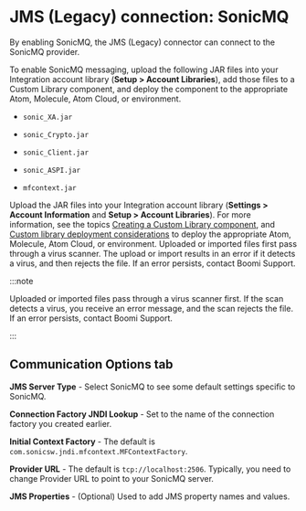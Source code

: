 # JMS (Legacy) connection: SonicMQ 

<head>
  <meta name="guidename" content="Integration"/>
  <meta name="context" content="GUID-7701d81a-b02f-42ec-846e-8a478ecf1a05"/>
</head>


By enabling SonicMQ, the JMS (Legacy) connector can connect to the SonicMQ provider.

To enable SonicMQ messaging, upload the following JAR files into your Integration account library \(**Setup \> Account Libraries**\), add those files to a Custom Library component, and deploy the component to the appropriate Atom, Molecule, Atom Cloud, or environment.

-   `sonic_XA.jar`

-   `sonic_Crypto.jar`

-   `sonic_Client.jar`

-   `sonic_ASPI.jar`

-   `mfcontext.jar`

Upload the JAR files into your Integration account library (**Settings > Account Information** and **Setup > Account Libraries**). For more information, see the topics [Creating a Custom Library component](../../Integration/Process%20building/t-atm-Creating_a_Custom_Library_Component_8fce64fb-4b85-4977-9876-e0d616526228.md), and [Custom library deployment considerations](../../Integration/Process%20building/c-atm-Custom_library_deployment_considerations_7fccfe31-e438-4fa6-bab0-7f395eef5fe3.md) to deploy the appropriate Atom, Molecule, Atom Cloud, or environment. Uploaded or imported files first pass through a virus scanner. The upload or import results in an error if it detects a virus, and then rejects the file. If an error persists, contact Boomi Support.

:::note

Uploaded or imported files pass through a virus scanner first. If the scan detects a virus, you receive an error message, and the scan rejects the file. If an error persists, contact Boomi Support.

:::


## Communication Options tab 


**JMS Server Type** - 
Select SonicMQ to see some default settings specific to SonicMQ.

**Connection Factory JNDI Lookup** - 
Set to the name of the connection factory you created earlier.

**Initial Context Factory** - 
The default is `com.sonicsw.jndi.mfcontext.MFContextFactory`.

**Provider URL** - 
The default is `tcp://localhost:2506`. Typically, you need to change Provider URL to point to your SonicMQ server.

**JMS Properties** - 
\(Optional\) Used to add JMS property names and values.